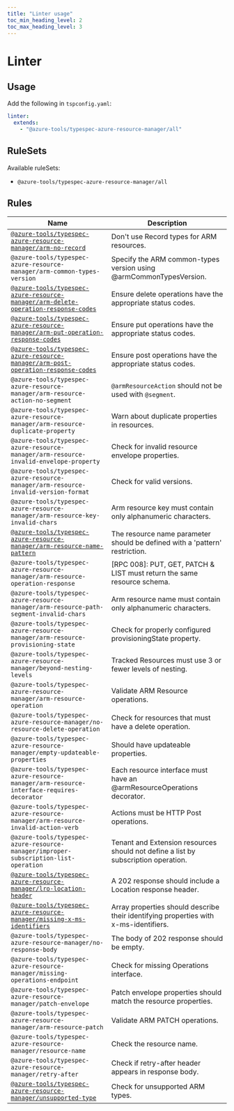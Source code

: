 ```yaml
---
title: "Linter usage"
toc_min_heading_level: 2
toc_max_heading_level: 3
---
```


# Linter

## Usage

Add the following in `tspconfig.yaml`:

```yaml
linter:
  extends:
    - "@azure-tools/typespec-azure-resource-manager/all"
```

## RuleSets

Available ruleSets:

- `@azure-tools/typespec-azure-resource-manager/all`

## Rules

| Name                                                                                                                                                             | Description                                                                          |
| ---------------------------------------------------------------------------------------------------------------------------------------------------------------- | ------------------------------------------------------------------------------------ |
| [`@azure-tools/typespec-azure-resource-manager/arm-no-record`](/libraries/azure-resource-manager/rules/no-record.md)                                             | Don't use Record types for ARM resources.                                            |
| `@azure-tools/typespec-azure-resource-manager/arm-common-types-version`                                                                                          | Specify the ARM common-types version using @armCommonTypesVersion.                   |
| [`@azure-tools/typespec-azure-resource-manager/arm-delete-operation-response-codes`](/libraries/azure-resource-manager/rules/delete-operation-response-codes.md) | Ensure delete operations have the appropriate status codes.                          |
| [`@azure-tools/typespec-azure-resource-manager/arm-put-operation-response-codes`](/libraries/azure-resource-manager/rules/put-operation-response-codes.md)       | Ensure put operations have the appropriate status codes.                             |
| [`@azure-tools/typespec-azure-resource-manager/arm-post-operation-response-codes`](/libraries/azure-resource-manager/rules/post-operation-response-codes.md)     | Ensure post operations have the appropriate status codes.                            |
| `@azure-tools/typespec-azure-resource-manager/arm-resource-action-no-segment`                                                                                    | `@armResourceAction` should not be used with `@segment`.                             |
| `@azure-tools/typespec-azure-resource-manager/arm-resource-duplicate-property`                                                                                   | Warn about duplicate properties in resources.                                        |
| `@azure-tools/typespec-azure-resource-manager/arm-resource-invalid-envelope-property`                                                                            | Check for invalid resource envelope properties.                                      |
| `@azure-tools/typespec-azure-resource-manager/arm-resource-invalid-version-format`                                                                               | Check for valid versions.                                                            |
| `@azure-tools/typespec-azure-resource-manager/arm-resource-key-invalid-chars`                                                                                    | Arm resource key must contain only alphanumeric characters.                          |
| [`@azure-tools/typespec-azure-resource-manager/arm-resource-name-pattern`](/libraries/azure-resource-manager/rules/resource-name-pattern.md)                     | The resource name parameter should be defined with a 'pattern' restriction.          |
| `@azure-tools/typespec-azure-resource-manager/arm-resource-operation-response`                                                                                   | [RPC 008]: PUT, GET, PATCH & LIST must return the same resource schema.              |
| `@azure-tools/typespec-azure-resource-manager/arm-resource-path-segment-invalid-chars`                                                                           | Arm resource name must contain only alphanumeric characters.                         |
| `@azure-tools/typespec-azure-resource-manager/arm-resource-provisioning-state`                                                                                   | Check for properly configured provisioningState property.                            |
| `@azure-tools/typespec-azure-resource-manager/beyond-nesting-levels`                                                                                             | Tracked Resources must use 3 or fewer levels of nesting.                             |
| `@azure-tools/typespec-azure-resource-manager/arm-resource-operation`                                                                                            | Validate ARM Resource operations.                                                    |
| `@azure-tools/typespec-azure-resource-manager/no-resource-delete-operation`                                                                                      | Check for resources that must have a delete operation.                               |
| `@azure-tools/typespec-azure-resource-manager/empty-updateable-properties`                                                                                       | Should have updateable properties.                                                   |
| `@azure-tools/typespec-azure-resource-manager/arm-resource-interface-requires-decorator`                                                                         | Each resource interface must have an @armResourceOperations decorator.               |
| `@azure-tools/typespec-azure-resource-manager/arm-resource-invalid-action-verb`                                                                                  | Actions must be HTTP Post operations.                                                |
| `@azure-tools/typespec-azure-resource-manager/improper-subscription-list-operation`                                                                              | Tenant and Extension resources should not define a list by subscription operation.   |
| [`@azure-tools/typespec-azure-resource-manager/lro-location-header`](/libraries/azure-resource-manager/rules/lro-location-header.md)                             | A 202 response should include a Location response header.                            |
| [`@azure-tools/typespec-azure-resource-manager/missing-x-ms-identifiers`](/libraries/azure-resource-manager/rules/missing-x-ms-identifiers.md)                   | Array properties should describe their identifying properties with x-ms-identifiers. |
| `@azure-tools/typespec-azure-resource-manager/no-response-body`                                                                                                  | The body of 202 response should be empty.                                            |
| `@azure-tools/typespec-azure-resource-manager/missing-operations-endpoint`                                                                                       | Check for missing Operations interface.                                              |
| `@azure-tools/typespec-azure-resource-manager/patch-envelope`                                                                                                    | Patch envelope properties should match the resource properties.                      |
| `@azure-tools/typespec-azure-resource-manager/arm-resource-patch`                                                                                                | Validate ARM PATCH operations.                                                       |
| `@azure-tools/typespec-azure-resource-manager/resource-name`                                                                                                     | Check the resource name.                                                             |
| `@azure-tools/typespec-azure-resource-manager/retry-after`                                                                                                       | Check if retry-after header appears in response body.                                |
| [`@azure-tools/typespec-azure-resource-manager/unsupported-type`](/libraries/azure-resource-manager/rules/unsupported-type.md)                                   | Check for unsupported ARM types.                                                     |
